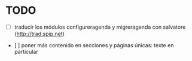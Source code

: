 # TODO

- [ ] traducir los módulos configureragenda y migreragenda con salvatore (http://trad.spip.net)
- [ ] poner más contenido en secciones y páginas únicas: texte en particular
